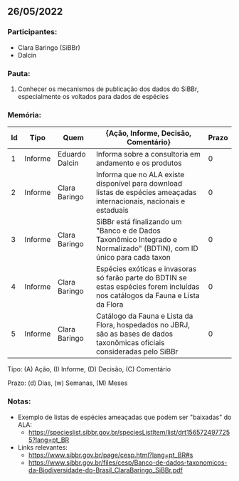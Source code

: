 ## 26/05/2022

### **Participantes:**

* Clara Baringo (SiBBr)
* Dalcin

### **Pauta:**

1. Conhecer os mecanismos de publicação dos dados do SiBBr, especialmente os voltados para dados de espécies

### **Memória:**

| Id| Tipo | Quem | {Ação, Informe, Decisão, Comentário} | Prazo |
|---|---|---|---|---|
| 1 | Informe | Eduardo Dalcin | Informa sobre a consultoria em andamento e os produtos | 0 | 
| 2 | Informe | Clara Baringo | Informa que no ALA existe disponível para download listas de espécies ameaçadas internacionais, nacionais e estaduais | 0 | 
| 3 | Informe | Clara Baringo | SiBBr está finalizando um "Banco e de Dados Taxonômico Integrado e Normalizado" (BDTIN), com ID único para cada taxon | 0 | 
| 4 | Informe | Clara Baringo | Espécies exóticas e invasoras só farão parte do BDTIN se estas espécies forem incluídas nos catálogos da Fauna e Lista da Flora | 0 | 
| 5 | Informe | Clara Baringo | Catálogo da Fauna e Lista da Flora, hospedados no JBRJ, são as bases de dados taxonômicas oficiais consideradas pelo SiBBr | 0 | 

Tipo: (A) Ação, (I) Informe, (D) Decisão, (C) Comentário

Prazo: (d) Dias, (w) Semanas, (M) Meses

### **Notas:**

* Exemplo de listas de espécies ameaçadas que podem ser "baixadas" do ALA:
  * https://specieslist.sibbr.gov.br/speciesListItem/list/drt1565724977255?lang=pt_BR
* Links relevantes:
  * https://www.sibbr.gov.br/page/cesp.html?lang=pt_BR#s
  * https://www.sibbr.gov.br/files/cesp/Banco-de-dados-taxonomicos-da-Biodiversidade-do-Brasil_ClaraBaringo_SiBBr.pdf

